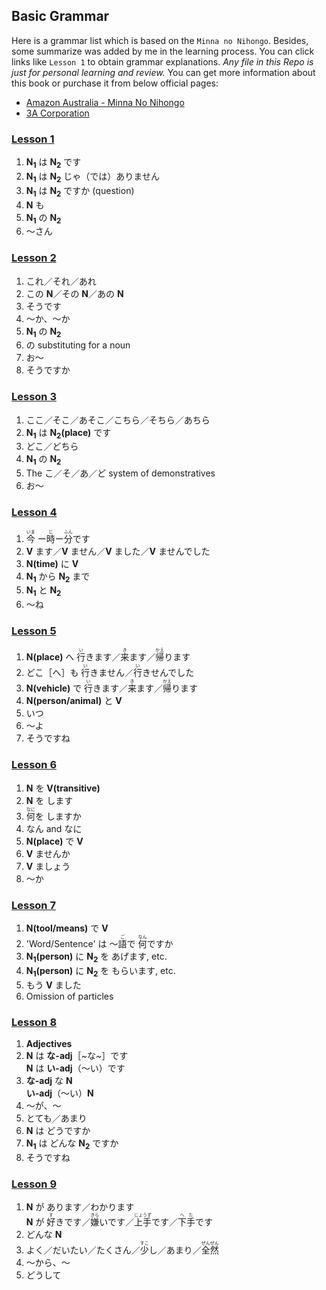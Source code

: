## Basic Grammar

Here is a grammar list which is based on the `Minna no Nihongo`. Besides, some summarize was added by me in the learning process. You can click links like `Lesson 1` to obtain grammar explanations. *Any file in this Repo is just for personal learning and review.* You can get more information about this book or purchase it from below official pages:

- [Amazon Australia - Minna No Nihongo](https://www.amazon.com.au/Minna-No-Nihongo/dp/4883191028)
- [3A Corporation](https://www.3anet.co.jp/en/)

### [Lesson 1](https://github.com/flying-yogurt/JP-Memos/blob/master/grammar_notes/Lesson_01_Grammar.md)

1. **N<sub>1</sub>** は **N<sub>2</sub>** です
2. **N<sub>1</sub>** は **N<sub>2</sub>** じゃ（では）ありません
3. **N<sub>1</sub>** は **N<sub>2</sub>** ですか (question)
4. **N** も
5. **N<sub>1</sub>** の **N<sub>2</sub>**
6. 〜さん

### [Lesson 2](https://github.com/flying-yogurt/JP-Memos/blob/master/grammar_notes/Lesson_02_Grammar.md)

1. これ／それ／あれ
2. この **N**／その **N**／あの **N**
3. そうです
4. 〜か、〜か
5. **N<sub>1</sub>** の **N<sub>2</sub>**
6. の substituting for a noun
7. お〜
8. そうですか

### [Lesson 3](https://github.com/flying-yogurt/JP-Memos/blob/master/grammar_notes/Lesson_03_Grammar.md)

1. ここ／そこ／あそこ／こちら／そちら／あちら
2. **N<sub>1</sub>** は **N<sub>2</sub>(place)** です
3. どこ／どちら
4. **N<sub>1</sub>** の **N<sub>2</sub>**
5. The こ／そ／あ／ど system of demonstratives
6. お〜

### [Lesson 4](https://github.com/flying-yogurt/JP-Memos/blob/master/grammar_notes/Lesson_04_Grammar.md)

1. <ruby>今<rp>（</rp><rt>いま</rt><rp>）</rp></ruby> ー<ruby>時<rp>（</rp><rt>じ</rt><rp>）</rp></ruby>ー<ruby>分<rp>（</rp><rt>ふん</rt><rp>）</rp></ruby>です
2. **V** ます／**V** ません／**V** ました／**V** ませんでした
3. **N(time)** に **V**
4. **N<sub>1</sub>** から **N<sub>2</sub>** まで
5. **N<sub>1</sub>** と **N<sub>2</sub>**
6. 〜ね

### [Lesson 5](https://github.com/flying-yogurt/JP-Memos/blob/master/grammar_notes/Lesson_05_Grammar.md)

1. **N(place)** へ <ruby>行<rp>（</rp><rt>い</rt><rp>）</rp></ruby>きます／<ruby>来<rp>（</rp><rt>き</rt><rp>）</rp></ruby>ます／<ruby>帰<rp>（</rp><rt>かえ</rt><rp>）</rp></ruby>ります
2. どこ［へ］も <ruby>行<rp>（</rp><rt>い</rt><rp>）</rp></ruby>きません／<ruby>行<rp>（</rp><rt>い</rt><rp>）</rp></ruby>きせんでした
3. **N(vehicle)** で <ruby>行<rp>（</rp><rt>い</rt><rp>）</rp></ruby>きます／<ruby>来<rp>（</rp><rt>き</rt><rp>）</rp></ruby>ます／<ruby>帰<rp>（</rp><rt>かえ</rt><rp>）</rp></ruby>ります
4. **N(person/animal)** と **V**
5. いつ
6. 〜よ
7. そうですね

### [Lesson 6](https://github.com/flying-yogurt/JP-Memos/blob/master/grammar_notes/Lesson_06_Grammar.md)

1. **N** を **V(transitive)**
2. **N** を します
3. <ruby>何<rp>（</rp><rt>なに</rt><rp>）</rp></ruby>を しますか
4. なん and なに
5. **N(place)** で **V**
6. **V** ませんか
7. **V** ましょう
8. 〜か

### [Lesson 7](https://github.com/flying-yogurt/JP-Memos/blob/master/grammar_notes/Lesson_07_Grammar.md)

1. **N(tool/means)** で **V**
2. 'Word/Sentence' は 〜<ruby>語<rp>（</rp><rt>ご</rt><rp>）</rp></ruby>で <ruby>何<rp>（</rp><rt>なん</rt><rp>）</rp></ruby>ですか
3. **N<sub>1</sub>(person)** に **N<sub>2</sub>** を あげます, etc.
4. **N<sub>1</sub>(person)** に **N<sub>2</sub>** を もらいます, etc.
5. もう **V** ました
6. Omission of particles

### [Lesson 8](https://github.com/flying-yogurt/JP-Memos/blob/master/grammar_notes/Lesson_08_Grammar.md)

1. **Adjectives**
2. **N** は **な-adj**［~な~］です<br>**N** は **い-adj**（〜い）です
3. **な-adj** な **N**<br>**い-adj**（〜い）**N**
4. 〜が、〜
5. とても／あまり
6. **N** は どうですか
7. **N<sub>1</sub>** は どんな **N<sub>2</sub>** ですか
8. そうですね

### [Lesson 9](https://github.com/flying-yogurt/JP-Memos/blob/master/grammar_notes/Lesson_09_Grammar.md)

1. **N** が あります／わかります<br>**N** が <ruby>好<rp>（</rp><rt>す</rt><rp>）</rp></ruby>きです／<ruby>嫌<rp>（</rp><rt>きら</rt><rp>）</rp></ruby>いです／<ruby>上手<rp>（</rp><rt>じょうず</rt><rp>）</rp></ruby>です／<ruby>下手<rp>（</rp><rt>へた</rt><rp>）</rp></ruby>です
2. どんな **N**
3. よく／だいたい／たくさん／<ruby>少<rp>（</rp><rt>すこ</rt><rp>）</rp></ruby>し／あまり／<ruby>全然<rp>（</rp><rt>ぜんぜん</rt><rp>）</rp></ruby>
4. 〜から、〜
5. どうして
